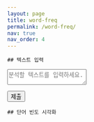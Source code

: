 ```yaml
---
layout: page
title: word-freq
permalink: /word-freq/
nav: true
nav_order: 4
---
```


    ## 텍스트 입력
    
<textarea id="textInput" type="text" placeholder="분석할 텍스트를 입력하세요."></textarea>
<button onclick="updateChart()">제출</button>

    ## 단어 빈도 시각화
<div>
    <canvas id="myChart"></canvas>
</div>
<script src="/assets/js/word-freq.js"></script>